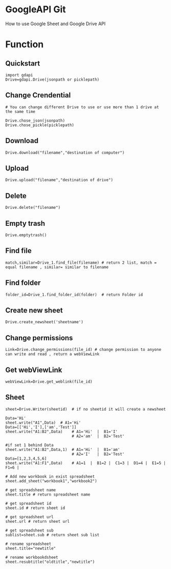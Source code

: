 # GoogleAPI Git

How to use Google Sheet and Google Drive API 

# Function

## Quickstart
    import gdapi
    Drive=gdapi.Drive(jsonpath or picklepath)
## Change Crendential
    # You can change different Drive to use or use more than 1 drive at the same time
    
    Drive.chose_json(jsonpath)
    Drive.chose_pickle(picklepath)    
## Download
    Drive.download("filename","destination of computer")
## Upload
    Drive.upload("filename","destination of drive")
## Delete
    Drive.delete("filename")
## Empty trash
    Drive.emptytrash()
## Find file
    match,similar=Drive_1.find_file(filename) # return 2 list, match = equal filename , similar= similar to filename
## Find folder
    folder_id=Drive_1.find_folder_id(folder)  # return Folder id
## Create new sheet
    Drive.create_newsheet('sheetname')
## Change permissions
    Link=Drive.change_permissions(file_id) # change permission to anyone can write and read , return a webViewLink
## Get webViewLink  
    webViewLink=Drive.get_weblink(file_id)
   
## Sheet
    sheet=Drive.Writer(sheetid)  # if no sheetid it will create a newsheet 
    
    Data='Hi'
    sheet.write("A1",Data)  # A1='Hi'
    Data=[['Hi','I'],['am','Test']]
    sheet.write("A1:B2",Data)    # A1='Hi'  |  B1='I'
                                 # A2='am'  |  B2='Test'
    
    #if set 1 behind Data 
    sheet.write("A1:B2",Data,1)  # A1='Hi'  |  B1='am'
                                 # A2='I'   |  B2='Test'
    Data=[1,2,3,4,5,6]                           
    sheet.write("A1:F1",Data)    # A1=1  |  B1=2 |  C1=3 |  D1=4 |  E1=5 |  F1=6 | 
    
    # Add new workbook in exist spreadsheet
    sheet.add_sheet("workbook1","workbook2")
    
    # get spreadsheet name
    sheet.title # return spreadsheet name
    
    # get spreadsheet id
    sheet.id # return sheet id
    
    # get spreadsheet url
    sheet.url # return sheet url
    
    # get spreadsheet sub
    sublist=sheet.sub # return sheet sub list
    
    # rename spreadsheet
    sheet.title="newtitle"
    
    # rename workbookdsheet
    sheet.resubtitle("oldtitle","newtitle")

    
    
